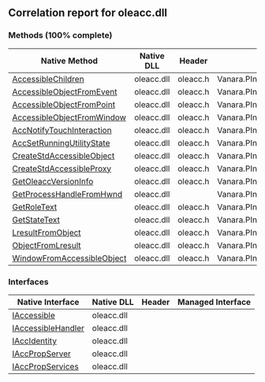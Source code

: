 ## Correlation report for oleacc.dll  
### Methods (100% complete)  
Native Method | Native DLL | Header | Managed Method  
--- | --- | --- | ---  
[AccessibleChildren](http://msdn2.microsoft.com/en-us/library/dc9262d8-f57f-41f8-8945-d95f38d197e9) | oleacc.dll | oleacc.h | Vanara.PInvoke.Oleacc.AccessibleChildren  
[AccessibleObjectFromEvent](http://msdn2.microsoft.com/en-us/library/d453c163-3918-4a1c-9636-16816227a295) | oleacc.dll | oleacc.h | Vanara.PInvoke.Oleacc.AccessibleObjectFromEvent  
[AccessibleObjectFromPoint](http://msdn2.microsoft.com/en-us/library/b781b74f-5c36-4a65-a9b1-ecf7f8e5b531) | oleacc.dll | oleacc.h | Vanara.PInvoke.Oleacc.AccessibleObjectFromPoint  
[AccessibleObjectFromWindow](http://msdn2.microsoft.com/en-us/library/297ac50f-2a58-477b-ba57-5d1416c191b3) | oleacc.dll | oleacc.h | Vanara.PInvoke.Oleacc.AccessibleObjectFromWindow  
[AccNotifyTouchInteraction](http://msdn2.microsoft.com/en-us/library/CB533913-95A7-45D5-B0D3-E931E4F73B2E) | oleacc.dll | oleacc.h | Vanara.PInvoke.Oleacc.AccNotifyTouchInteraction  
[AccSetRunningUtilityState](http://msdn2.microsoft.com/en-us/library/0AEDDE0D-D8E2-4C9E-AB2B-2FF0ACC3695D) | oleacc.dll | oleacc.h | Vanara.PInvoke.Oleacc.AccSetRunningUtilityState  
[CreateStdAccessibleObject](http://msdn2.microsoft.com/en-us/library/50b6f391-98a4-4276-840f-028cc18e99ef) | oleacc.dll | oleacc.h | Vanara.PInvoke.Oleacc.CreateStdAccessibleObject  
[CreateStdAccessibleProxy](http://msdn2.microsoft.com/en-us/library/724b2a38-f7ca-4423-acd4-0871623d1201) | oleacc.dll | oleacc.h | Vanara.PInvoke.Oleacc.CreateStdAccessibleProxy  
[GetOleaccVersionInfo](http://msdn2.microsoft.com/en-us/library/96dcdb85-4f35-4274-ba57-2f565c3ebb5f) | oleacc.dll | oleacc.h | Vanara.PInvoke.Oleacc.GetOleaccVersionInfo  
[GetProcessHandleFromHwnd](http://msdn2.microsoft.com/en-us/library/173579d2-c930-402c-81c7-761b063b5b51) | oleacc.dll |  | Vanara.PInvoke.Oleacc.GetProcessHandleFromHwnd  
[GetRoleText](http://msdn2.microsoft.com/en-us/library/58436001-92d7-4afa-af07-169c8bbda9ba) | oleacc.dll | oleacc.h | Vanara.PInvoke.Oleacc.GetRoleText  
[GetStateText](http://msdn2.microsoft.com/en-us/library/2a136883-870e-48c3-b182-1cdc64768894) | oleacc.dll | oleacc.h | Vanara.PInvoke.Oleacc.GetStateText  
[LresultFromObject](http://msdn2.microsoft.com/en-us/library/c219a4cd-7a8f-4942-8975-b3d823b6497f) | oleacc.dll | oleacc.h | Vanara.PInvoke.Oleacc.LresultFromObject  
[ObjectFromLresult](http://msdn2.microsoft.com/en-us/library/97e766fd-e142-40d1-aba7-408b45d33426) | oleacc.dll | oleacc.h | Vanara.PInvoke.Oleacc.ObjectFromLresult  
[WindowFromAccessibleObject](http://msdn2.microsoft.com/en-us/library/b3a3d3dd-ef84-4323-ab6d-6331d8389f11) | oleacc.dll | oleacc.h | Vanara.PInvoke.Oleacc.WindowFromAccessibleObject  
### Interfaces  
Native Interface | Native DLL | Header | Managed Interface  
--- | --- | --- | ---  
[IAccessible](https://www.google.com/search?num=5&q=IAccessible+site%3Amicrosoft.com) | oleacc.dll |  |   
[IAccessibleHandler](https://www.google.com/search?num=5&q=IAccessibleHandler+site%3Amicrosoft.com) | oleacc.dll |  |   
[IAccIdentity](https://www.google.com/search?num=5&q=IAccIdentity+site%3Amicrosoft.com) | oleacc.dll |  |   
[IAccPropServer](https://www.google.com/search?num=5&q=IAccPropServer+site%3Amicrosoft.com) | oleacc.dll |  |   
[IAccPropServices](https://www.google.com/search?num=5&q=IAccPropServices+site%3Amicrosoft.com) | oleacc.dll |  |   
